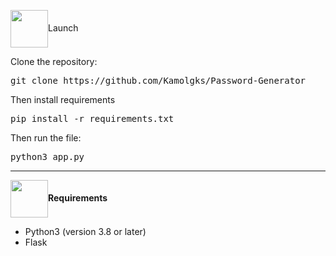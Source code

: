 <p><img src="https://cdn-icons-png.flaticon.com/512/10273/10273288.png" height="60" align="center"">Launch</p>

Clone the repository:

<pre lang="bash">git clone https://github.com/Kamolgks/Password-Generator</pre>
  
Then install requirements

<pre lang="bash">pip install -r requirements.txt</pre>

Then run the file:

<pre lang="bash">python3 app.py</pre>

---

**<p><img src="https://cdn-icons-png.flaticon.com/512/6802/6802548.png" height="60" align="center">Requirements</p>**

- Python3 (version 3.8 or later)
- Flask
